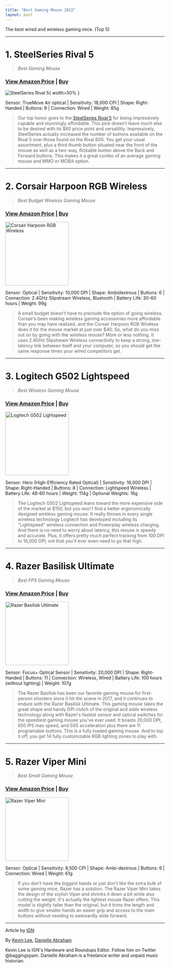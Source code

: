 ```yaml
---
title: "Best Gaming Mouse 2022"
layout: post
---
```


The best wired and wireless gaming mice. (Top 5)



---

# 1. SteelSeries Rival 5

> _Best Gaming Mouse_

### [View Amazon Price](https://amzn.to/3RaqFJp) | [Buy](https://amzn.to/3RaqFJp)

![SteelSeries Rival 5](https://www.varle.lt/static/uploads/products/622/pel/pele-steelseries-rival-5.jpg){ width=50% }

Sensor: TrueMove Air optical | Sensitivity: 18,000 CPI | Shape: Right-Handed | Buttons: 9 | Connection: Wired | Weight: 85g

> Our top honor goes to the [SteelSeries Rival 5](https://amzn.to/3RaqFJp) for being impressively capable and stunningly affordable. This pick doesn’t leave much else to be desired with its $60 price point and versatility. Impressively, SteelSeries actually increased the number of buttons available on the Rival 5 over those found on the Rival 600. You get your usual assortment, plus a third thumb button situated near the front of the mouse as well as a two-way, flickable button above the Back and Forward buttons. This makes it a great combo of an average gaming mouse and MMO or MOBA option.

---

# 2. Corsair Harpoon RGB Wireless

> _Best Budget Wireless Gaming Mouse_

### [View Amazon Price](https://amzn.to/3OFJQJ7) | [Buy](https://amzn.to/3OFJQJ7)

<img src="https://kainos-img.dgn.lt/photos2_25_118787090/img.jpg" alt="Corsair Harpoon RGB Wireless" height="200"/>

Sensor: Optical | Sensitivity: 10,000 DPI | Shape: Ambidextrous | Buttons: 6 | Connection: 2.4GHz Slipstream Wireless, Bluetooth | Battery Life: 30-60 hours | Weight: 99g

> A small budget doesn’t have to preclude the option of going wireless. Corsair’s been making wireless gaming accessories more affordable than you may have realized, and the Corsair Harpoon RGB Wireless does it for the mouse market at just over $40. So, what do you miss out on by going with the wireless mouse? More or less nothing. It uses 2.4GHz Slipstream Wireless connectivity to keep a strong, low-latency link between itself and your computer, so you should get the same response times your wired competitors get.

---

# 3. Logitech G502 Lightspeed

> _Best Wireless Gaming Mouse_

### [View Amazon Price](https://amzn.to/3yhI9dV) | [Buy](https://amzn.to/3yhI9dV)

<img src="https://kainos-img.dgn.lt/photos2_25_40264131/img.jpg" alt="Logitech G502 Lightspeed" height="200"/>

Sensor: Hero (High-Efficiency Rated Optical) | Sensitivity: 16,000 DPI | Shape: Right-Handed | Buttons: 8 | Connection: Lightspeed Wireless | Battery Life: 48-60 hours | Weight: 114g | Optional Weights: 16g

> The Logitech G502 Lightspeed leans toward the more expensive side of the market at $150, but you won't find a better ergonomically designed wireless gaming mouse. It really throws in every single wireless technology Logitech has developed including its "Lightspeed" wireless connection and Powerplay wireless charging. And there is no need to worry about latency, this mouse is speedy and accurate. Plus, it offers pretty much perfect tracking from 100 DPI to 16,000 DPI, not that you'll ever even need to go that high. 

---

# 4. Razer Basilisk Ultimate

> _Best FPS Gaming Mouse_

### [View Amazon Price](https://amzn.to/3yBQAlV) | [Buy](https://amzn.to/3yBQAlV)

<img src="https://images.kaina24.lt/3129/77/razer-basilisk-ultimate-3.jpg" alt="Razer Basilisk Ultimate" height="200"/>

Sensor: Focus+ Optical Sensor | Sensitivity: 20,000 DPI | Shape: Right-Handed | Buttons: 11 | Connection: Wireless, Wired | Battery Life: 100 hours (without lighting) | Weight: 107g

> The Razer Basilisk has been our favorite gaming mouse for first-person shooters since it hit the scene in 2017, and it continues to endure with the Razer Basilisk Ultimate. This gaming mouse takes the great shape and handy DPI clutch of the original and adds wireless technology along with Razer's fastest sensor and optical switches for the speediest gaming mouse you've ever used. It boasts 20,000 DPI, 650 IPS max speed, and 50G acceleration plus there are 11 programable buttons. This is a fully loaded gaming mouse. And to top it off, you get 14 fully customizable RGB lighting zones to play with.

---

# 5. Razer Viper Mini

> _Best Small Gaming Mouse_

### [View Amazon Price](https://amzn.to/3AurwyJ) | [Buy](https://amzn.to/3AurwyJ)

<img src="https://kainos-img.dgn.lt/photos2_25_65250481/img.jpg" alt="Razer Viper Mini" height="200"/>

Sensor: Optical | Sensitivity: 8,500 CPI | Shape: Ambi-dextrous | Buttons: 6 | Connection: Wired | Weight: 61g

> If you don't have the biggest hands or just don't like the extra bulk of some gaming mice, Razer has a solution. The Razer Viper Mini takes the design of the stylish Viper and shrinks it down a bit while also cutting the weight. It's actually the lightest mouse Razer offers. This model is slightly taller than the original, but it trims the length and width to give smaller hands an easier grip and access to the main buttons without needing to awkwardly slide forward.

---
Article by [IGN](https://www.ign.com/articles/best-gaming-mouse)

By [Kevin Lee](https://www.ign.com/person/baggingspam), [Danielle Abraham](https://www.ign.com/person/danielleabraham)

Kevin Lee is IGN's Hardware and Roundups Editor. Follow him on Twitter @baggingspam. Danielle Abraham is a freelance writer and unpaid music historian.
